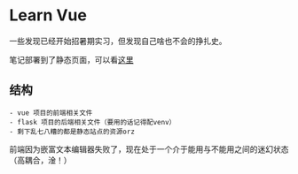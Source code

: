 # Learn Vue

一些发现已经开始招暑期实习，但发现自己啥也不会的挣扎史。

笔记部署到了静态页面，可以看[这里](https://triplepiers.github.io/Learn-Vue/)

## 结构

```
- vue 项目的前端相关文件
- flask 项目的后端相关文件（要用的话记得配venv）
- 剩下乱七八糟的都是静态站点的资源orz
```
前端因为嵌富文本编辑器失败了，现在处于一个介于能用与不能用之间的迷幻状态（高耦合，淦！）
